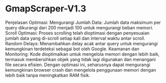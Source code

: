 # GmapScraper-V1.3

Penjelasan Optimasi:
Mengurangi Jumlah Data: Jumlah data maksimum per query dikurangi dari 200 menjadi 100 untuk mengurangi beban memori.
Scroll Optimasi: Proses scrolling telah dioptimasi dengan penyesuaian jumlah data yang di-scroll setiap kali dan interval waktu antar scroll.
Random Delays: Menambahkan delay acak antar query untuk mengurangi kemungkinan terdeteksi sebagai bot oleh Google.
Keamanan dan Monitoring: Kode dioptimalkan untuk mengelola memori dengan lebih baik, termasuk membersihkan objek yang tidak lagi digunakan dan menangani file secara efisien.
Dengan optimasi ini, seharusnya dapat mengurangi kemungkinan browser crash dan mengelola penggunaan memori dengan lebih baik tanpa meningkatkan RAM fisik.
